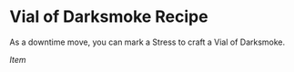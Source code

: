 # Vial of Darksmoke Recipe

As a downtime move, you can mark a Stress to craft a Vial of Darksmoke.

*Item*
